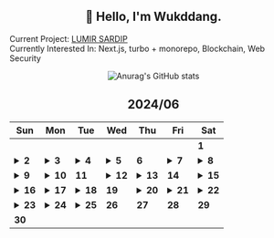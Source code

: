 <div align="center">

## 🙌 Hello, I'm Wukddang.

<div align="left">
  
  Current Project: [LUMIR SARDIP](https://sardip.lumir.space) <br />
  Currently Interested In: Next.js, turbo + monorepo, Blockchain, Web Security
</div>

![Anurag's GitHub stats](https://github-readme-stats.vercel.app/api?username=wukdddang&show_icons=true&theme=radical)


<!--CALENDAR-START-->
## 2024/06

| Sun | Mon | Tue | Wed | Thu | Fri | Sat |
| --- | --- | --- | --- | --- | --- | --- |
|     |     |     |     |     |     | **1** |
| <details><summary>**2**</summary>LRIM 리팩토링</details> | <details><summary>**3**</summary>ES6+ 심화: 16강</details> | <details><summary>**4**</summary>DOM: 14-15강</details> | <details><summary>**5**</summary>ES6+ 심화: 17강</details> | **6** | <details><summary>**7**</summary>ES6+ 심화: 18강</details> | <details><summary>**8**</summary>블로그 글 작성: 프론트엔드와 DTO</details> |
| <details><summary>**9**</summary>블로그 글 작성: 비트코인/블록체인 개념</details> | <details><summary>**10**</summary>SARDIP 리팩토링</details> | **11** | <details><summary>**12**</summary>블로그 글 작성: 비트코인/블록체인 개념 예제</details> | <details><summary>**13**</summary>블로그 글 작성: 비트코인/블록체인 개념 예제 작성</details> | **14** | <details><summary>**15**</summary>블로그 글 작성: Next.js 모노레포</details> |
| <details><summary>**16**</summary>TS: Udemy 강의 섹션 13.61-64 / BE: Udemy Node.js 백엔드 강의 6-7강, 8강 1/3</details> | <details><summary>**17**</summary>BE: Udemy Node.js 백엔드 강의 8강 2/3</details> | <details><summary>**18**</summary>BE: Udemy Node.js 백엔드 강의 8강 3/3</details> | **19** | <details><summary>**20**</summary>BE: Udemy Node.js 백엔드 강의 9강 2/3</details> | <details><summary>**21**</summary>BE: Udemy Node.js 백엔드 강의 9강 3/3, 10강</details> | <details><summary>**22**</summary>BE: Udemy Node.js 백엔드 강의 11-13강</details> |
| <details><summary>**23**</summary>BE: Udemy Node.js 백엔드 강의 14-15강</details> | <details><summary>**24**</summary>BE: Udemy Node.js 백엔드 강의 16강</details> | <details><summary>**25**</summary>BE: Udemy Node.js 백엔드 강의 17강</details> | **26** | **27** | **28** | **29** |
| **30** |

<!--CALENDAR-END-->
